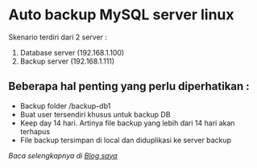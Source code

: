# Auto backup MySQL server linux
Skenario terdiri dari 2 server : 
1. Database server (192.168.1.100)
2. Backup server (192.168.1.111)

## Beberapa hal penting yang perlu diperhatikan :
* Backup folder /backup-db1
* Buat user tersendiri khusus untuk backup DB
* Keep day 14 hari. Artinya file backup yang lebih dari 14 hari akan terhapus
* File backup tersimpan di local dan diduplikasi ke server backup

_Baca selengkapnya di [Blog saya](https://hasbullahmarwan.com/linux-server/script-auto-backup-mysql-linux)_
